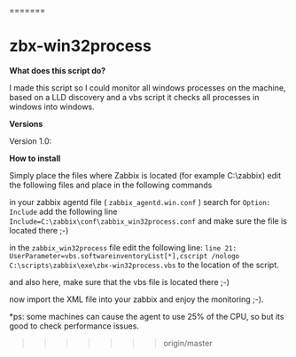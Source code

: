 =======
# zbx-win32process


**What does this script do?**

I made this script so I could monitor all windows processes on the machine,
based on a LLD discovery and a vbs script it checks all processes in windows into windows.

**Versions**

Version 1.0:



**How to install**

Simply place the files where Zabbix is located (for example C:\zabbix\)
edit the following files and place in the following commands

in your zabbix agentd file ( `zabbix_agentd.win.conf` )
search for `Option: Include`
add the following line
`Include=C:\zabbix\conf\zabbix_win32process.conf`
and make sure the file is located there ;-)

in the `zabbix_win32process` file edit the following line:
`line 21: UserParameter=vbs.softwareinventoryList[*],cscript /nologo C:\scripts\zabbix\exe\zbx-win32process.vbs`
to the location of the script.

and also here, make sure that the vbs file is located there ;-)


now import the XML file into your zabbix and enjoy the monitoring ;-).

*ps: some machines can cause the agent to use 25% of the CPU, so but its good to check performance issues.




>>>>>>> origin/master
